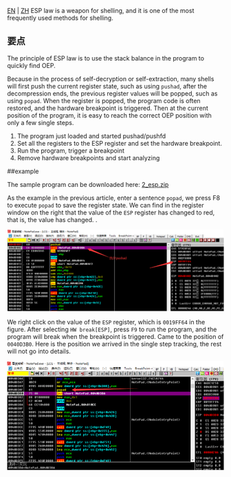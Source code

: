 [EN](./esp.md) | [ZH](./esp-zh.md)
ESP law is a weapon for shelling, and it is one of the most frequently used methods for shelling.


## 要点


The principle of ESP law is to use the stack balance in the program to quickly find OEP.


Because in the process of self-decryption or self-extraction, many shells will first push the current register state, such as using `pushad`, after the decompression ends, the previous register values will be popped, such as using `popad`. When the register is popped, the program code is often restored, and the hardware breakpoint is triggered. Then at the current position of the program, it is easy to reach the correct OEP position with only a few single steps.


1. The program just loaded and started pushad/pushfd
2. Set all the registers to the ESP register and set the hardware breakpoint.
3. Run the program, trigger a breakpoint
4. Remove hardware breakpoints and start analyzing


##example


The sample program can be downloaded here: [2_esp.zip](https://github.com/ctf-wiki/ctf-challenges/blob/master/reverse/unpack/example/2_esp.zip)


As the example in the previous article, enter a sentence `popad`, we press F8 to execute `popad` to save the register state. We can find in the register window on the right that the value of the `ESP` register has changed to red, that is, the value has changed. .


![esp_01.png](./figure/esp_01.png)



We right click on the value of the `ESP` register, which is `0019FF64` in the figure. After selecting `HW break[ESP]`, press `F9` to run the program, and the program will break when the breakpoint is triggered. Came to the position of `0040D3B0`. Here is the position we arrived in the single step tracking, the rest will not go into details.


![esp_02.png](./figure/esp_02.png)
